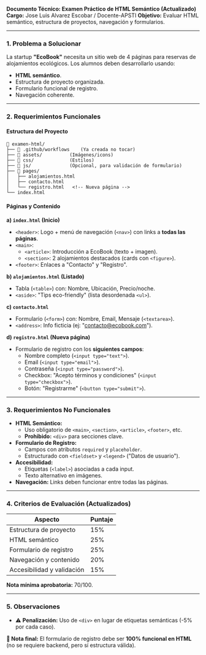 **Documento Técnico: Examen Práctico de HTML Semántico (Actualizado)**
**Cargo:** Jose Luis Alvarez Escobar / Docente-APSTI
**Objetivo:** Evaluar HTML semántico, estructura de proyectos, navegación y formularios.

---

### **1. Problema a Solucionar**

La startup **"EcoBook"** necesita un sitio web de 4 páginas para reservas de alojamientos ecológicos. Los alumnos deben desarrollarlo usando:

- **HTML semántico**.
- Estructura de proyecto organizada.
- Formulario funcional de registro.
- Navegación coherente.

---

### **2. Requerimientos Funcionales**

#### **Estructura del Proyecto**

```
📁 examen-html/
├── 📁 .github/workflows    (Ya creada no tocar)
├── 📁 assets/          (Imágenes/icons)
├── 📁 css/             (Estilos)
├── 📁 js/              (Opcional, para validación de formulario)
├── 📁 pages/
│   ├── alojamientos.html
│   ├── contacto.html
│   └── registro.html   <!-- Nueva página -->
└── index.html
```

#### **Páginas y Contenido**

**a) `index.html` (Inicio)**

- `<header>`: Logo + menú de navegación (`<nav>`) con links a **todas las páginas**.
- `<main>`:
  - `<article>`: Introducción a EcoBook (texto + imagen).
  - `<section>`: 2 alojamientos destacados (cards con `<figure>`).
- `<footer>`: Enlaces a "Contacto" y "Registro".

**b) `alojamientos.html` (Listado)**

- Tabla (`<table>`) con: Nombre, Ubicación, Precio/noche.
- `<aside>`: "Tips eco-friendly" (lista desordenada `<ul>`).

**c) `contacto.html`**

- Formulario (`<form>`) con: Nombre, Email, Mensaje (`<textarea>`).
- `<address>`: Info ficticia (ej: "contacto@ecobook.com").

**d) `registro.html` (Nueva página)**

- Formulario de registro con los **siguientes campos**:
  - Nombre completo (`<input type="text">`).
  - Email (`<input type="email">`).
  - Contraseña (`<input type="password">`).
  - Checkbox: "Acepto términos y condiciones" (`<input type="checkbox">`).
  - Botón: "Registrarme" (`<button type="submit">`).

---

### **3. Requerimientos No Funcionales**

- **HTML Semántico:**
  - Uso obligatorio de `<main>`, `<section>`, `<article>`, `<footer>`, etc.
  - **Prohibido:** `<div>` para secciones clave.
- **Formulario de Registro:**
  - Campos con atributos `required` y `placeholder`.
  - Estructurado con `<fieldset>` y `<legend>` ("Datos de usuario").
- **Accesibilidad:**
  - Etiquetas (`<label>`) asociadas a cada input.
  - Texto alternativo en imágenes.
- **Navegación:** Links deben funcionar entre todas las páginas.

---

### **4. Criterios de Evaluación (Actualizados)**

| **Aspecto** | **Puntaje** |
| --- | --- |
| Estructura de proyecto | 15% |
| HTML semántico | 25% |
| Formulario de registro | 25% |
| Navegación y contenido | 20% |
| Accesibilidad y validación | 15% |

**Nota mínima aprobatoria:** 70/100.

---

### **5. Observaciones**

- ⚠️ **Penalización:** Uso de `<div>` en lugar de etiquetas semánticas (-5% por cada caso).

**📌 Nota final:** El formulario de registro debe ser **100% funcional en HTML** (no se requiere backend, pero sí estructura válida).
